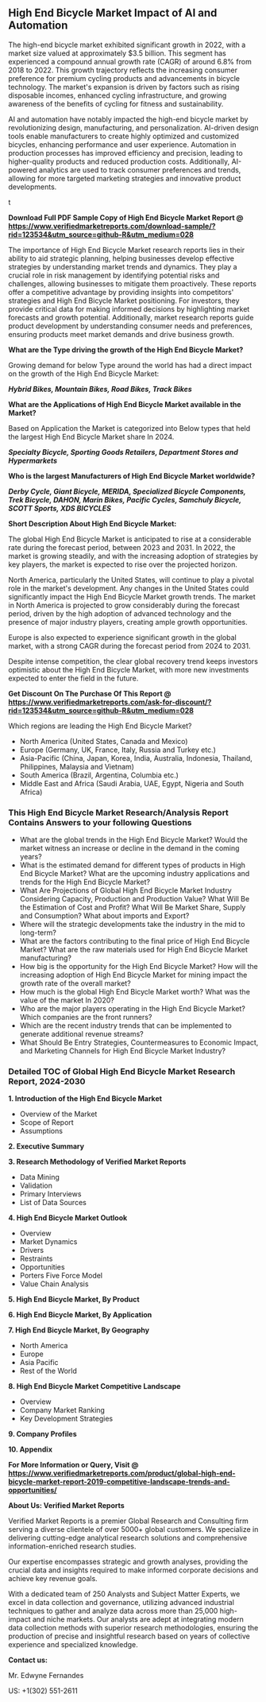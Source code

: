 <h2>High End Bicycle Market Impact of AI and Automation</h2><p>The high-end bicycle market exhibited significant growth in 2022, with a market size valued at approximately $3.5 billion. This segment has experienced a compound annual growth rate (CAGR) of around 6.8% from 2018 to 2022. This growth trajectory reflects the increasing consumer preference for premium cycling products and advancements in bicycle technology. The market's expansion is driven by factors such as rising disposable incomes, enhanced cycling infrastructure, and growing awareness of the benefits of cycling for fitness and sustainability.</p><p>AI and automation have notably impacted the high-end bicycle market by revolutionizing design, manufacturing, and personalization. AI-driven design tools enable manufacturers to create highly optimized and customized bicycles, enhancing performance and user experience. Automation in production processes has improved efficiency and precision, leading to higher-quality products and reduced production costs. Additionally, AI-powered analytics are used to track consumer preferences and trends, allowing for more targeted marketing strategies and innovative product developments.</p>t</p><p id="" class=""><strong>Download Full PDF Sample Copy of High End Bicycle Market Report @ <a href="https://www.verifiedmarketreports.com/download-sample/?rid=123534&utm_source=github-R&utm_medium=028" target="_blank">https://www.verifiedmarketreports.com/download-sample/?rid=123534&utm_source=github-R&utm_medium=028</a></strong></p><p>The importance of&nbsp;High End Bicycle Market research reports lies in their ability to aid strategic planning, helping businesses develop effective strategies by understanding market trends and dynamics. They play a crucial role in risk management by identifying potential risks and challenges, allowing businesses to mitigate them proactively. These reports offer a competitive advantage by providing insights into competitors' strategies and High End Bicycle Market positioning. For investors, they provide critical data for making informed decisions by highlighting market forecasts and growth potential. Additionally, market research reports guide product development by understanding consumer needs and preferences, ensuring products meet market demands and drive business growth.</p><p><strong>What are the&nbsp;Type driving the growth of the High End Bicycle Market?</strong></p><p id="" class="">Growing demand for below Type around the world has had a direct impact on the growth of the High End Bicycle Market:</p><em><strong>Hybrid Bikes, Mountain Bikes, Road Bikes, Track Bikes</strong></em></p><strong>What are the&nbsp;Applications&nbsp;of High End Bicycle Market available in the Market?</strong></p><p id="" class="">Based on Application the Market is categorized into Below types that held the largest High End Bicycle Market share In 2024.</p><em><strong>Specialty Bicycle, Sporting Goods Retailers, Department Stores and Hypermarkets</strong></em></p><strong>Who is the largest Manufacturers of High End Bicycle Market worldwide?</strong></p><p><em><strong>Derby Cycle, Giant Bicycle, MERIDA, Specialized Bicycle Components, Trek Bicycle, DAHON, Marin Bikes, Pacific Cycles, Samchuly Bicycle, SCOTT Sports, XDS BICYCLES</strong></em></p><p id="" class=""><strong>Short Description About High End Bicycle Market:</strong></p><p>The global High End Bicycle Market is anticipated to rise at a considerable rate during the forecast period, between 2023 and 2031. In 2022, the market is growing steadily, and with the increasing adoption of strategies by key players, the market is expected to rise over the projected horizon.</p><p>North America, particularly the United States, will continue to play a pivotal role in the market's development. Any changes in the United States could significantly impact the High End Bicycle Market growth trends. The market in North America is projected to grow considerably during the forecast period, driven by the high adoption of advanced technology and the presence of major industry players, creating ample growth opportunities.</p><p>Europe is also expected to experience significant growth in the global market, with a strong CAGR during the forecast period from 2024 to 2031.</p><p>Despite intense competition, the clear global recovery trend keeps investors optimistic about the High End Bicycle Market, with more new investments expected to enter the field in the future.</p><p id="" class=""><strong>Get Discount On The Purchase Of This Report @ <a href="https://www.verifiedmarketreports.com/ask-for-discount/?rid=123534&utm_source=github-R&utm_medium=028" target="_blank">https://www.verifiedmarketreports.com/ask-for-discount/?rid=123534&utm_source=github-R&utm_medium=028</a></strong></p>Which regions are leading the High End Bicycle Market?</p><ul><li>North America (United States, Canada and Mexico)</li><li>Europe (Germany, UK, France, Italy, Russia and Turkey etc.)</li><li>Asia-Pacific (China, Japan, Korea, India, Australia, Indonesia, Thailand, Philippines, Malaysia and Vietnam)</li><li>South America (Brazil, Argentina, Columbia etc.)</li><li>Middle East and Africa (Saudi Arabia, UAE, Egypt, Nigeria and South Africa)</li></ul><h3 id="" class="">This High End Bicycle Market Research/Analysis Report Contains Answers to your following Questions</h3><ul><li>What are the global trends in the High End Bicycle Market? Would the market witness an increase or decline in the demand in the coming years?</li><li>What is the estimated demand for different types of products in High End Bicycle Market? What are the upcoming industry applications and trends for the High End Bicycle Market?</li><li>What Are Projections of Global High End Bicycle Market Industry Considering Capacity, Production and Production Value? What Will Be the Estimation of Cost and Profit? What Will Be Market Share, Supply and Consumption? What about imports and Export?</li><li>Where will the strategic developments take the industry in the mid to long-term?</li><li>What are the factors contributing to the final price of High End Bicycle Market? What are the raw materials used for High End Bicycle Market manufacturing?</li><li>How big is the opportunity for the High End Bicycle Market? How will the increasing adoption of High End Bicycle Market for mining impact the growth rate of the overall market?</li><li>How much is the global High End Bicycle Market worth? What was the value of the market In 2020?</li><li>Who are the major players operating in the High End Bicycle Market? Which companies are the front runners?</li><li>Which are the recent industry trends that can be implemented to generate additional revenue streams?</li><li>What Should Be Entry Strategies, Countermeasures to Economic Impact, and Marketing Channels for High End Bicycle Market Industry?</li></ul><h3 id="" class="">Detailed TOC of Global High End Bicycle Market Research Report, 2024-2030</h3><p id="" class=""><strong>1. Introduction of the High End Bicycle Market</strong></p><ul><li>Overview of the Market</li><li>Scope of Report</li><li>Assumptions</li></ul><p id="" class=""><strong>2. Executive Summary</strong></p><p id="" class=""><strong>3. Research Methodology of Verified Market Reports</strong></p><ul><li>Data Mining</li><li>Validation</li><li>Primary Interviews</li><li>List of Data Sources</li></ul><p id="" class=""><strong>4. High End Bicycle Market Outlook</strong></p><ul><li>Overview</li><li>Market Dynamics</li><li>Drivers</li><li>Restraints</li><li>Opportunities</li><li>Porters Five Force Model</li><li>Value Chain Analysis</li></ul><p id="" class=""><strong>5. High End Bicycle Market, By Product</strong></p><p id="" class=""><strong>6. High End Bicycle Market, By Application</strong></p><p id="" class=""><strong>7. High End Bicycle Market, By Geography</strong></p><ul><li>North America</li><li>Europe</li><li>Asia Pacific</li><li>Rest of the World</li></ul><p id="" class=""><strong>8. High End Bicycle Market Competitive Landscape</strong></p><ul><li>Overview</li><li>Company Market Ranking</li><li>Key Development Strategies</li></ul><p id="" class=""><strong>9. Company Profiles</strong></p><p id="" class=""><strong>10. Appendix</strong></p><p id="" class=""><strong>For More Information or Query, Visit @ <a href="https://www.verifiedmarketreports.com/product/global-high-end-bicycle-market-report-2019-competitive-landscape-trends-and-opportunities/" target="_blank">https://www.verifiedmarketreports.com/product/global-high-end-bicycle-market-report-2019-competitive-landscape-trends-and-opportunities/</a></strong></p><p id="" class=""><strong>About Us: Verified Market Reports</strong></p><p id="" class="">Verified Market Reports is a premier Global Research and Consulting firm serving a diverse clientele of over 5000+ global customers. We specialize in delivering cutting-edge analytical research solutions and comprehensive information-enriched research studies.</p><p id="" class="">Our expertise encompasses strategic and growth analyses, providing the crucial data and insights required to make informed corporate decisions and achieve key revenue goals.</p><p id="" class="">With a dedicated team of 250 Analysts and Subject Matter Experts, we excel in data collection and governance, utilizing advanced industrial techniques to gather and analyze data across more than 25,000 high-impact and niche markets. Our analysts are adept at integrating modern data collection methods with superior research methodologies, ensuring the production of precise and insightful research based on years of collective experience and specialized knowledge.</p><p id="" class=""><strong>Contact us:</strong></p><p id="" class="">Mr. Edwyne Fernandes</p><p id="" class="">US: +1(302) 551-2611</p>